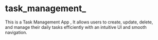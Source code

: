 # task_management_
This is a Task Management App , It allows users to create, update, delete, and manage their daily tasks efficiently with an intuitive UI and smooth navigation.
